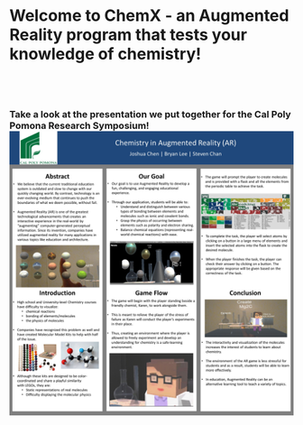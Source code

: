 # Welcome to ChemX - an Augmented Reality program that tests your knowledge of chemistry!





<h3 style="margin:80px 0;">Take a look at the presentation we put together for the Cal Poly Pomona Research Symposium! 
<a href=''><img alt='' src='Slide1.JPG' /></a>
